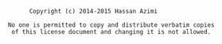 
           Copyright (c) 2014-2015 Hassan Azimi

     No one is permitted to copy and distribute verbatim copies
      of this license document and changing it is not allowed.
